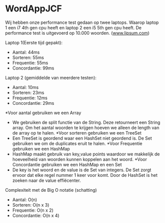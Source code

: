 # WordAppJCF
Wij hebben onze performance test gedaan op twee laptops. Waarop laptop 1 een i7 4th gen cpu heeft en laptop 2 een i5 5th gen cpu heeft.
De performance test is uitgevoerd op 10.000 woorden. (www.lipsum.com)

Laptop 1(Eerste tijd gepakt):
- Aantal: 44ms
- Sorteren: 55ms
- Frequentie: 55ms
- Concordantie: 99ms

Laptop 2 (gemiddelde van meerdere testen):
- Aantal: 10ms
- Sorteren: 23ms
- Frequentie: 12ms
- Concordantie: 29ms

*Voor aantal gebruiken we een Array
 - We gebruiken de split functie van de String. Deze retourneert een String array. Om het aantal woorden te krijgen hoeven we alleen de length van de array op te halen.
*Voor sorteren gebruiken we een TreeSet
 - Een TreeSet is geordend waar een HashSet niet geordend is. De Set gebruiken we om de duplicates eruit te halen.
*Voor Frequentie gebruiken we een HashMap
 - HashMap maakt gebruik van key,value points waardoor we makkelijk de hoeveelheid van woorden kunnen koppelen aan het woord.
*Voor Concordantie gebruiken we een HashMap en een Set
 - De key is het woord en de value is de Set van integers. De Set zorgt ervoor dat elke regel nummer 1 keer voor komt.
  Door de HashSet is het zoeken naar de value effiëcenter.
  
  Complexiteit met de Big O notatie (schatting)
  - Aantal: O(n)
  - Sorteren: O(n x 3)
  - Frequentie: O(n x 2)
  - Concordantie: O(n x 4)
